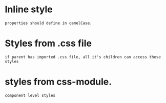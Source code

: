 # Inline style

    properties should define in camelCase.

# Styles from .css file

    if parent has imported .css file, all it's children can access these styles

# styles from css-module.

    component level styles
